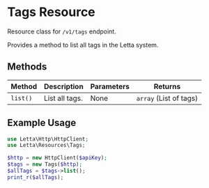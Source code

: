 # Tags Resource

Resource class for `/v1/tags` endpoint.

Provides a method to list all tags in the Letta system.

## Methods

| Method | Description | Parameters | Returns |
|--------|-------------|------------|---------|
| `list()` | List all tags. | None | `array` (List of tags) |

## Example Usage

```php
use Letta\Http\HttpClient;
use Letta\Resources\Tags;

$http = new HttpClient($apiKey);
$tags = new Tags($http);
$allTags = $tags->list();
print_r($allTags);
``` 